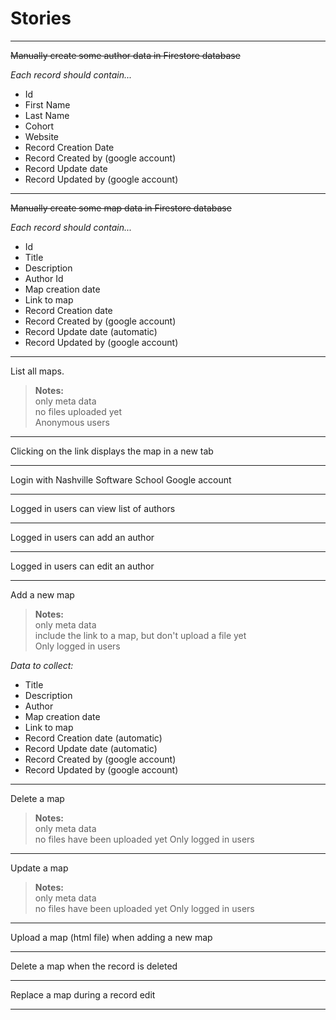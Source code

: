 # Stories

---

~~Manually create some author data in Firestore database~~

_Each record should contain..._

* Id
* First Name
* Last Name
* Cohort
* Website
* Record Creation Date
* Record Created by (google account)
* Record Update date
* Record Updated by (google account)

---

~~Manually create some map data in Firestore database~~

_Each record should contain..._

* Id
* Title
* Description
* Author Id
* Map creation date
* Link to map
* Record Creation date
* Record Created by (google account)
* Record Update date (automatic)
* Record Updated by (google account)

---

List all maps.

> **Notes:**  
> only meta data  
> no files uploaded yet  
> Anonymous users

---

Clicking on the link displays the map in a new tab

---

Login with Nashville Software School Google account

---

Logged in users can view list of authors

---

Logged in users can add an author

---

Logged in users can edit an author

---

Add a new map

> **Notes:**  
> only meta data  
> include the link to a map, but don't upload a file yet  
> Only logged in users

_Data to collect:_

* Title
* Description
* Author
* Map creation date
* Link to map
* Record Creation date (automatic)
* Record Update date (automatic)
* Record Created by (google account)
* Record Updated by (google account)

---

Delete a map

> **Notes:**  
> only meta data  
> no files have been uploaded yet
> Only logged in users

---

Update a map

> **Notes:**  
> only meta data  
> no files have been uploaded yet
> Only logged in users

---

Upload a map (html file) when adding a new map

---

Delete a map when the record is deleted

---

Replace a map during a record edit

---
